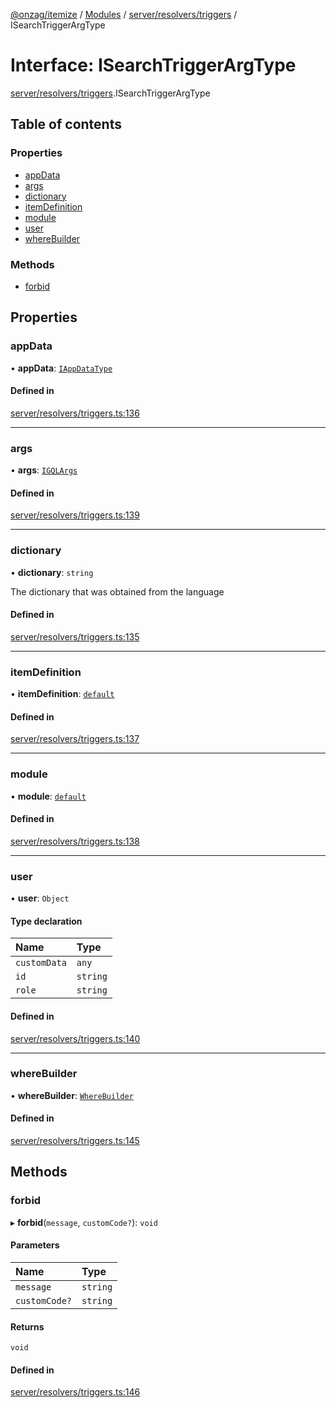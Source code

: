 [@onzag/itemize](../README.md) / [Modules](../modules.md) / [server/resolvers/triggers](../modules/server_resolvers_triggers.md) / ISearchTriggerArgType

# Interface: ISearchTriggerArgType

[server/resolvers/triggers](../modules/server_resolvers_triggers.md).ISearchTriggerArgType

## Table of contents

### Properties

- [appData](server_resolvers_triggers.ISearchTriggerArgType.md#appdata)
- [args](server_resolvers_triggers.ISearchTriggerArgType.md#args)
- [dictionary](server_resolvers_triggers.ISearchTriggerArgType.md#dictionary)
- [itemDefinition](server_resolvers_triggers.ISearchTriggerArgType.md#itemdefinition)
- [module](server_resolvers_triggers.ISearchTriggerArgType.md#module)
- [user](server_resolvers_triggers.ISearchTriggerArgType.md#user)
- [whereBuilder](server_resolvers_triggers.ISearchTriggerArgType.md#wherebuilder)

### Methods

- [forbid](server_resolvers_triggers.ISearchTriggerArgType.md#forbid)

## Properties

### appData

• **appData**: [`IAppDataType`](server.IAppDataType.md)

#### Defined in

[server/resolvers/triggers.ts:136](https://github.com/onzag/itemize/blob/5c2808d3/server/resolvers/triggers.ts#L136)

___

### args

• **args**: [`IGQLArgs`](gql_querier.IGQLArgs.md)

#### Defined in

[server/resolvers/triggers.ts:139](https://github.com/onzag/itemize/blob/5c2808d3/server/resolvers/triggers.ts#L139)

___

### dictionary

• **dictionary**: `string`

The dictionary that was obtained from the language

#### Defined in

[server/resolvers/triggers.ts:135](https://github.com/onzag/itemize/blob/5c2808d3/server/resolvers/triggers.ts#L135)

___

### itemDefinition

• **itemDefinition**: [`default`](../classes/base_Root_Module_ItemDefinition.default.md)

#### Defined in

[server/resolvers/triggers.ts:137](https://github.com/onzag/itemize/blob/5c2808d3/server/resolvers/triggers.ts#L137)

___

### module

• **module**: [`default`](../classes/base_Root_Module.default.md)

#### Defined in

[server/resolvers/triggers.ts:138](https://github.com/onzag/itemize/blob/5c2808d3/server/resolvers/triggers.ts#L138)

___

### user

• **user**: `Object`

#### Type declaration

| Name | Type |
| :------ | :------ |
| `customData` | `any` |
| `id` | `string` |
| `role` | `string` |

#### Defined in

[server/resolvers/triggers.ts:140](https://github.com/onzag/itemize/blob/5c2808d3/server/resolvers/triggers.ts#L140)

___

### whereBuilder

• **whereBuilder**: [`WhereBuilder`](../classes/database_WhereBuilder.WhereBuilder.md)

#### Defined in

[server/resolvers/triggers.ts:145](https://github.com/onzag/itemize/blob/5c2808d3/server/resolvers/triggers.ts#L145)

## Methods

### forbid

▸ **forbid**(`message`, `customCode?`): `void`

#### Parameters

| Name | Type |
| :------ | :------ |
| `message` | `string` |
| `customCode?` | `string` |

#### Returns

`void`

#### Defined in

[server/resolvers/triggers.ts:146](https://github.com/onzag/itemize/blob/5c2808d3/server/resolvers/triggers.ts#L146)
